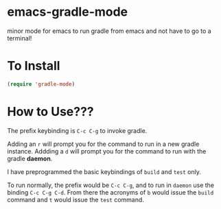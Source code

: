 emacs-gradle-mode
=================

minor mode for emacs to run gradle from emacs and not have to go to a terminal!

# To Install #

```lisp
(require 'gradle-mode)
```

# How to Use??? #
The prefix keybinding is `C-c C-g` to invoke gradle.  

Adding an `r` will prompt you for the command to run in a new gradle instance.
Addding a `d` will prompt you for the command to run with the gradle **daemon**.

I have preprogrammed the basic keybindings of `build` and `test` only.  

To run normally, the prefix would be `C-c C-g`, and to run in `daemon` use the binding `C-c C-g C-d`.  From there the acronyms of `b` would issue the `build` command and `t` would issue the `test` command.
